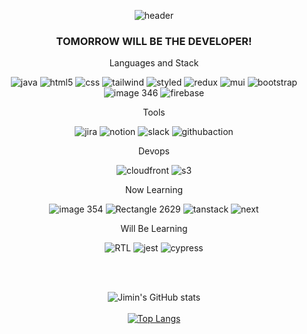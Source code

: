<div align= center>

![header](https://capsule-render.vercel.app/api?type=slice&color=gradient&text=%20HelloWorld!%20%20&height=200&fontSize=100)


 
### TOMORROW WILL BE THE DEVELOPER!

Languages and Stack

![java](https://user-images.githubusercontent.com/103014298/190182574-a4c43bc1-4fdd-4380-8221-79c3d1f30f1a.png) ![html5](https://user-images.githubusercontent.com/103014298/190182603-e7d1b5b8-aee1-482b-bf64-9109ba538ccd.png) ![css](https://user-images.githubusercontent.com/103014298/190182593-8fcf13d5-1826-490e-b3c9-5926da1c1742.png) ![tailwind](https://user-images.githubusercontent.com/103014298/190183118-f61e401b-909c-4730-bcfd-763aa7cf2a50.png) ![styled](https://user-images.githubusercontent.com/103014298/190183120-27621f4c-65ef-4997-83c8-e2fb1bcc238a.png) ![redux](https://user-images.githubusercontent.com/103014298/190182931-e356aa23-98fe-4f26-92e3-c97432cd71c9.png) ![mui](https://user-images.githubusercontent.com/103014298/190183942-56d718fc-8154-45c5-9000-28f9e7b469a0.png) ![bootstrap](https://user-images.githubusercontent.com/103014298/190184048-e2704c21-5b5b-483a-991e-9c8bc020f59d.png) ![image 346](https://user-images.githubusercontent.com/103014298/190183248-a48cc466-5ac6-4e9a-8acd-edc6da92de82.png) ![firebase](https://user-images.githubusercontent.com/103014298/190183482-a0ff17e1-1ad1-44bc-b391-126f9d63e3cc.png)
 
Tools

![jira](https://user-images.githubusercontent.com/103014298/190182788-f498859c-3a4a-40b4-89e2-e1f5ec8bafca.png) ![notion](https://user-images.githubusercontent.com/103014298/190182799-f3f3cce5-6661-4910-91f4-250b2cdfd332.png) ![slack](https://user-images.githubusercontent.com/103014298/190640879-945490ad-b746-4299-8dd5-a383705b6975.png) ![githubaction](https://user-images.githubusercontent.com/103014298/191776583-6313be3b-c21f-4fe8-a38f-437f069cbebd.png)

Devops

![cloudfront](https://user-images.githubusercontent.com/103014298/192001071-d189e888-e876-46ff-a064-79507cfe31fb.png) ![s3](https://user-images.githubusercontent.com/103014298/192002040-863552f3-b84d-4e08-9a54-f952cf71ee4b.png)

Now Learning

![image 354](https://user-images.githubusercontent.com/103014298/190180619-808a3649-3504-4322-b2a9-888798003f83.png) ![Rectangle 2629](https://user-images.githubusercontent.com/103014298/190180566-f351d737-49d4-44e7-91d8-a009072d8296.png) ![tanstack](https://user-images.githubusercontent.com/103014298/190184095-9c9b93aa-a514-46f0-bf62-d05256e5176b.png) ![next](https://user-images.githubusercontent.com/103014298/190181863-a376f9ff-e85f-42c4-948b-e53837c8e0a4.png) 

Will Be Learning
 
![RTL](https://user-images.githubusercontent.com/103014298/190385029-fee72b2d-abce-4be2-83bc-f11a9f7248fb.png) ![jest](https://user-images.githubusercontent.com/103014298/190385058-5b1a0e1d-abc7-44dc-8f30-71f3d7fab4ec.png) ![cypress](https://user-images.githubusercontent.com/103014298/190641456-c5ccf08a-bb61-46eb-8ef3-f946d43ac14b.png)


 
<br/>
<br/>
 
![Jimin's GitHub stats](https://github-readme-stats.vercel.app/api?username=keepinblazing&show_icons=true&theme=radical)
<br/>
<br/> 
[![Top Langs](https://github-readme-stats.vercel.app/api/top-langs/?username=anuraghazra&layout=compact)](https://github.com/anuraghazra/github-readme-stats)
 </div>
